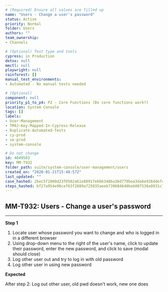 ```yaml
---
# (Required) Ensure all values are filled up
name: "Users - Change a user's password"
status: Active
priority: Normal
folder: Users
authors: ""
team_ownership: 
- Channels

# (Optional) Test type and tools
cypress: in Production
detox: null
mmctl: null
playwright: null
rainforest: []
manual_test_environments: 
- Automated - No manual tests needed

# (Optional)
component: null
priority_p1_to_p4: P2 - Core Functions (Do core functions work?)
location: System Console
tags: []
labels: 
- User-Management
- TM4J-Key-Mapped-In-Cypress-Release
- Duplicate-Automated-Tests
- cy-prod
- se-prod
- system-console

# Do not change
id: 4049503
key: MM-T932
folder_path: suite/system-console/user-management/users
created_on: "2020-01-21T15:48:57Z"
last_updated: ""
case_hashed: 2bec5f2800d23f0502a61e88917e6b63486a36d779bea3da6e926ddefc850b94d1c053edd85543e630358caf26f352ad
steps_hashed: bf27a954e98cef63f2889a725035aeeb739684640beb007536e8931c7a978251c30a15711e230b3b2f48656fd7b7d04e
---
```


## MM-T932: Users - Change a user's password

---

**Step 1**

1. Locate user whose password you want to change and who is logged in in a different browser
2. Using drop-down menu to the right of the user's name, click to update their password, enter the new password, and click to save (modal should close)
3. Log other user out and try to log in with old password
4. Log other user in using new password

**Expected**

After step 2: Log out other user, old pwd doesn't work, new one does
